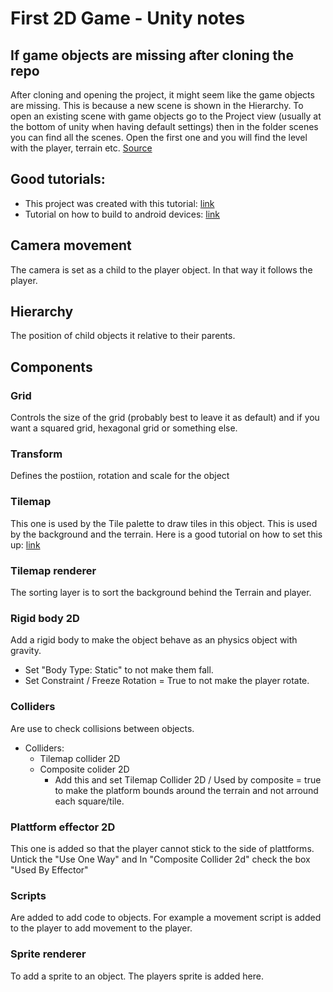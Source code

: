 # First 2D Game - Unity notes

## If game objects are missing after cloning the repo
After cloning and opening the project, it might seem like the game objects are missing. This is because a new scene is shown in the Hierarchy. 
To open an existing scene with game objects go to the Project view (usually at the bottom of unity when having default settings) then in the 
folder scenes you can find all the scenes. Open the first one and you will find the level with the player, terrain etc. [Source](https://forum.unity.com/threads/game-objects-missing-from-hierarchy-pane.23289/)

## Good tutorials:
- This project was created with this tutorial: [link](https://youtube.com/playlist?list=PLrnPJCHvNZuCVTz6lvhR81nnaf1a-b67U)
- Tutorial on how to build to android devices: [link](https://youtu.be/Nb62z3J4A_A)

## Camera movement
The camera is set as a child to the player object. In that way it follows the player.

## Hierarchy
The position of child objects it relative to their parents.

## Components
### **Grid**
Controls the size of the grid (probably best to leave it as default) and if you want a squared grid, hexagonal grid or something else.

### **Transform**
Defines the postiion, rotation and scale for the object

### **Tilemap**
This one is used by the Tile palette to draw tiles in this object. This is used by the background and the terrain. Here is a good tutorial on how to set this up: [link](https://youtu.be/QkbGr1rAya8)

### **Tilemap renderer**
The sorting layer is to sort the background behind the Terrain and player.

### **Rigid body 2D**
Add a rigid body to make the object behave as an physics object with gravity.
- Set "Body Type: Static" to not make them fall.
- Set Constraint / Freeze Rotation = True to not make the player rotate.

### **Colliders**
Are use to check collisions between objects. 
- Colliders:
    - Tilemap collider 2D
    - Composite colider 2D
        - Add this and set Tilemap Collider 2D / Used by composite = true to make the platform bounds around the terrain and not arround each square/tile.

### **Plattform effector 2D**
This one is added so that the player cannot stick to the side of plattforms. Untick the "Use One Way" and In "Composite Collider 2d" check the box "Used By Effector"

### **Scripts**
Are added to add code to objects. For example a movement script is added to the player to add movement to the player.

### **Sprite renderer**
To add a sprite to an object. The players sprite is added here.
